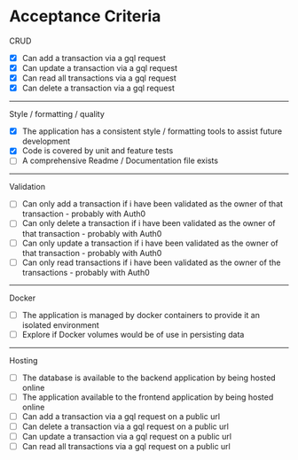 # Acceptance Criteria

CRUD

- [x] Can add a transaction via a gql request
- [x] Can update a transaction via a gql request
- [x] Can read all transactions via a gql request
- [x] Can delete a transaction via a gql request

---

Style / formatting / quality

- [x] The application has a consistent style / formatting tools to assist future development
- [x] Code is covered by unit and feature tests
- [ ] A comprehensive Readme / Documentation file exists

---

Validation

- [ ] Can only add a transaction if i have been validated as the owner of that transaction - probably with Auth0
- [ ] Can only delete a transaction if i have been validated as the owner of that transaction - probably with Auth0
- [ ] Can only update a transaction if i have been validated as the owner of that transaction - probably with Auth0
- [ ] Can only read transactions if i have been validated as the owner of the transactions - probably with Auth0

---

Docker

- [ ] The application is managed by docker containers to provide it an isolated environment
- [ ] Explore if Docker volumes would be of use in persisting data

---

Hosting

- [ ] The database is available to the backend application by being hosted online
- [ ] The application available to the frontend application by being hosted online
- [ ] Can add a transaction via a gql request on a public url
- [ ] Can delete a transaction via a gql request on a public url
- [ ] Can update a transaction via a gql request on a public url
- [ ] Can read all transactions via a gql request on a public url
